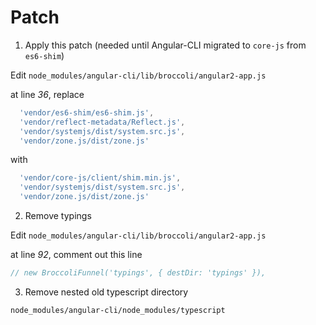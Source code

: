 Patch
=====

1. Apply this patch (needed until Angular-CLI migrated to `core-js` from `es6-shim`) 

  Edit `node_modules/angular-cli/lib/broccoli/angular2-app.js`
  
  at line *36*, replace 
  ```js
    'vendor/es6-shim/es6-shim.js',
    'vendor/reflect-metadata/Reflect.js',
    'vendor/systemjs/dist/system.src.js',
    'vendor/zone.js/dist/zone.js'
  ```
  
  with
  ```js
    'vendor/core-js/client/shim.min.js',
    'vendor/systemjs/dist/system.src.js',
    'vendor/zone.js/dist/zone.js'
  ```

2. Remove typings

  Edit `node_modules/angular-cli/lib/broccoli/angular2-app.js`
  
  at line *92*, comment out this line
  
  ```js
  // new BroccoliFunnel('typings', { destDir: 'typings' }),
  ```

3. Remove nested old typescript directory 

  `node_modules/angular-cli/node_modules/typescript`
